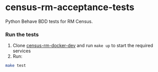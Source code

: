 # census-rm-acceptance-tests

Python Behave BDD tests for RM Census.

### Run the tests
1. Clone [census-rm-docker-dev](https://github.com/ONSdigital/census-rm-kubernetes) and run `make up` to start the required services  
1. Run:
```bash 
make test
```